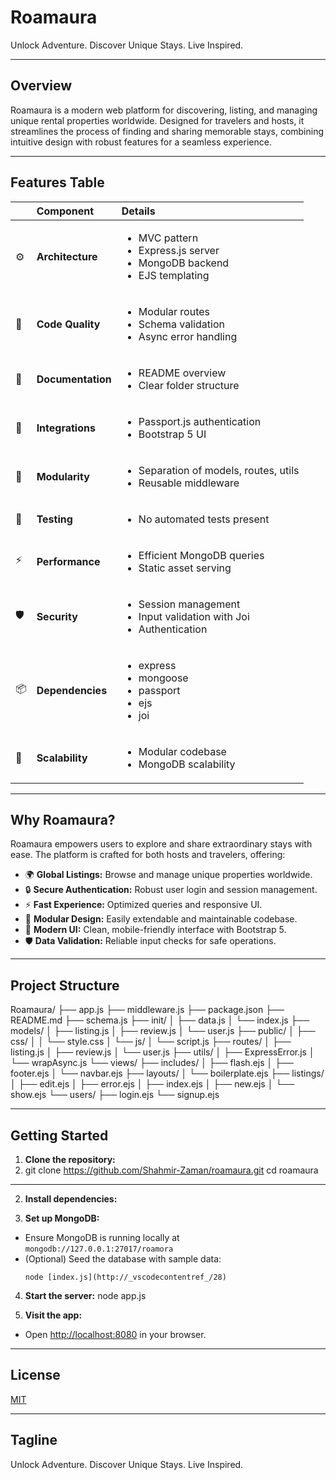 # Roamaura

Unlock Adventure. Discover Unique Stays. Live Inspired.

---

## Overview

Roamaura is a modern web platform for discovering, listing, and managing unique rental properties worldwide. Designed for travelers and hosts, it streamlines the process of finding and sharing memorable stays, combining intuitive design with robust features for a seamless experience.

---

## Features Table

|      | Component       | Details                              |
| :--- | :-------------- | :----------------------------------- |
| ⚙️  | **Architecture**  | <ul><li>MVC pattern</li><li>Express.js server</li><li>MongoDB backend</li><li>EJS templating</li></ul> |
| 🔩 | **Code Quality**  | <ul><li>Modular routes</li><li>Schema validation</li><li>Async error handling</li></ul> |
| 📄 | **Documentation** | <ul><li>README overview</li><li>Clear folder structure</li></ul> |
| 🔌 | **Integrations**  | <ul><li>Passport.js authentication</li><li>Bootstrap 5 UI</li></ul> |
| 🧩 | **Modularity**    | <ul><li>Separation of models, routes, utils</li><li>Reusable middleware</li></ul> |
| 🧪 | **Testing**       | <ul><li>No automated tests present</li></ul> |
| ⚡️  | **Performance**   | <ul><li>Efficient MongoDB queries</li><li>Static asset serving</li></ul> |
| 🛡️ | **Security**      | <ul><li>Session management</li><li>Input validation with Joi</li><li>Authentication</li></ul> |
| 📦 | **Dependencies**  | <ul><li>express</li><li>mongoose</li><li>passport</li><li>ejs</li><li>joi</li></ul> |
| 🚀 | **Scalability**   | <ul><li>Modular codebase</li><li>MongoDB scalability</li></ul> |

---

## Why Roamaura?

Roamaura empowers users to explore and share extraordinary stays with ease. The platform is crafted for both hosts and travelers, offering:

- 🌍 **Global Listings:** Browse and manage unique properties worldwide.
- 🔒 **Secure Authentication:** Robust user login and session management.
- ⚡ **Fast Experience:** Optimized queries and responsive UI.
- 🧩 **Modular Design:** Easily extendable and maintainable codebase.
- 🎨 **Modern UI:** Clean, mobile-friendly interface with Bootstrap 5.
- 🛡️ **Data Validation:** Reliable input checks for safe operations.

---

## Project Structure
Roamaura/ ├── app.js ├── middleware.js ├── package.json ├── README.md ├── schema.js ├── init/ │ ├── data.js │ └── index.js ├── models/ │ ├── listing.js │ ├── review.js │ └── user.js ├── public/ │ ├── css/ │ │ └── style.css │ └── js/ │ └── script.js ├── routes/ │ ├── listing.js │ ├── review.js │ └── user.js ├── utils/ │ ├── ExpressError.js │ └── wrapAsync.js └── views/ ├── includes/ │ ├── flash.ejs │ ├── footer.ejs │ └── navbar.ejs ├── layouts/ │ └── boilerplate.ejs ├── listings/ │ ├── edit.ejs │ ├── error.ejs │ ├── index.ejs │ ├── new.ejs │ └── show.ejs └── users/ ├── login.ejs └── signup.ejs

---

## Getting Started

1. **Clone the repository:**
2. git clone https://github.com/Shahmir-Zaman/roamaura.git cd roamaura
---
2. **Install dependencies:**
   
3. **Set up MongoDB:**
- Ensure MongoDB is running locally at `mongodb://127.0.0.1:27017/roamora`
- (Optional) Seed the database with sample data:
  ```
  node [index.js](http://_vscodecontentref_/28)
  ```

4. **Start the server:**
 node app.js


5. **Visit the app:**
- Open [http://localhost:8080](http://localhost:8080) in your browser.

---

## License

[MIT](LICENSE)

---

## Tagline

<tagline>
Unlock Adventure. Discover Unique Stays. Live Inspired.
</tagline>
